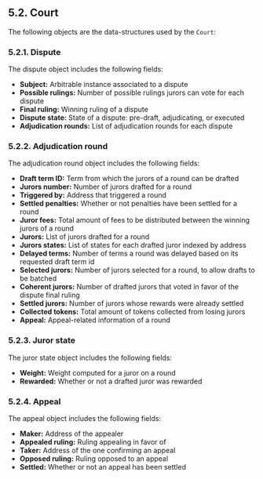 ## 5.2. Court

The following objects are the data-structures used by the `Court`:

### 5.2.1. Dispute

The dispute object includes the following fields:

- **Subject:** Arbitrable instance associated to a dispute
- **Possible rulings:** Number of possible rulings jurors can vote for each dispute
- **Final ruling:** Winning ruling of a dispute
- **Dispute state:** State of a dispute: pre-draft, adjudicating, or executed
- **Adjudication rounds:** List of adjudication rounds for each dispute

### 5.2.2. Adjudication round

The adjudication round object includes the following fields:

- **Draft term ID:** Term from which the jurors of a round can be drafted
- **Jurors number:** Number of jurors drafted for a round
- **Triggered by:** Address that triggered a round
- **Settled penalties:** Whether or not penalties have been settled for a round
- **Juror fees:** Total amount of fees to be distributed between the winning jurors of a round
- **Jurors:** List of jurors drafted for a round
- **Jurors states:** List of states for each drafted juror indexed by address
- **Delayed terms:** Number of terms a round was delayed based on its requested draft term id
- **Selected jurors:** Number of jurors selected for a round, to allow drafts to be batched
- **Coherent jurors:** Number of drafted jurors that voted in favor of the dispute final ruling
- **Settled jurors:** Number of jurors whose rewards were already settled
- **Collected tokens:** Total amount of tokens collected from losing jurors
- **Appeal:** Appeal-related information of a round

### 5.2.3. Juror state

The juror state object includes the following fields:

- **Weight:** Weight computed for a juror on a round
- **Rewarded:** Whether or not a drafted juror was rewarded

### 5.2.4. Appeal

The appeal object includes the following fields:

- **Maker:** Address of the appealer
- **Appealed ruling:** Ruling appealing in favor of
- **Taker:** Address of the one confirming an appeal
- **Opposed ruling:** Ruling opposed to an appeal
- **Settled:** Whether or not an appeal has been settled

